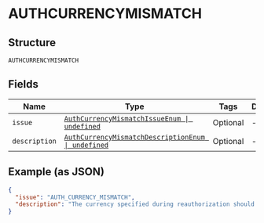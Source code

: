 
# AUTHCURRENCYMISMATCH

## Structure

`AUTHCURRENCYMISMATCH`

## Fields

| Name | Type | Tags | Description |
|  --- | --- | --- | --- |
| `issue` | [`AuthCurrencyMismatchIssueEnum \| undefined`](../../doc/models/auth-currency-mismatch-issue-enum.md) | Optional | - |
| `description` | [`AuthCurrencyMismatchDescriptionEnum \| undefined`](../../doc/models/auth-currency-mismatch-description-enum.md) | Optional | - |

## Example (as JSON)

```json
{
  "issue": "AUTH_CURRENCY_MISMATCH",
  "description": "The currency specified during reauthorization should be the same as the currency specified in the original authorization. Please check the currency of the authorization for which you are trying to reauthorize and try again."
}
```

